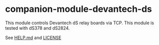 # companion-module-devantech-ds

This module controls Devantech dS relay boards via TCP.
This module is tested with dS378 and dS2824.

See [HELP.md](./HELP.md) and [LICENSE](./LICENSE)
